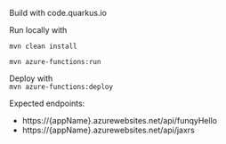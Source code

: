 Build with code.quarkus.io

Run locally with

`mvn clean install`

`mvn azure-functions:run`


Deploy with  
`mvn azure-functions:deploy`

Expected endpoints:
* https://{appName}.azurewebsites.net/api/funqyHello
* https://{appName}.azurewebsites.net/api/jaxrs
